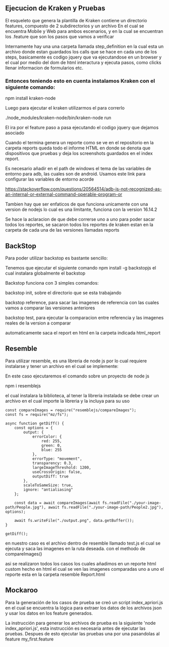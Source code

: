 ## Ejecucion de Kraken y Pruebas

El esqueleto que genera la plantilla de Kraken contiene un directorio features, compuesto de 2 subdirectorios y un archivo
En el cual se encuentra Mobile y Web para ambos escenarios, y en la cual se encuentran los .feature que son los pasos que vamos a verificar

Internamente hay una una carpeta llamada step_definition en la cual esta un archivo donde estan guardados los calls que se hace en cada uno de los steps,
basicamente es codigo jquery que va ejecutandose en un browser y el cual por medio del dom de html interactura y ejecuta pasos, como clicks llenar informacion
de formularios etc.

### Entonces teniendo esto en cuenta instalamos Kraken con el siguiente comando: 

npm install kraken-node

Luego para ejecutar el kraken utilizarmos el para correrlo 

./node_modules/kraken-node/bin/kraken-node run

El ira por el feature paso a pasa ejecutando el codigo jquery que dejamos asociado

Cuando el termina genera un reporte como se ve en el repositorio en la carpeta reports queda todo el informe HTML en donde se denota que dispositivos que pruebas y deja los screenshots guardados en el index report.

Es necesario añadir en el path de windows el tema de las variables de entorno para adb, las cuales son de android. Usamos este link para configurar las variables de entorno acorde

https://stackoverflow.com/questions/20564514/adb-is-not-recognized-as-an-internal-or-external-command-operable-program-or

Tambien hay que ser enfaticos de que funciona unicamente con una version de nodejs lo cual es una limitante, funciona con la version 16.14.2

Se hace la aclaracion de que debe correrse uno a uno para poder sacar todos los reportes, se sacaron todos los reportes de kraken estan en la carpeta de cada una de las versiones llamadas reports

## BackStop

Para poder utilizar backstop es bastante sencillo:

Tenemos que ejecutar el siguiente comando npm install -g backstopjs el cual instalara globalmente el backstop

Backstop funciona con 3 simples comandos:

backstop init, sobre el directorio que se esta trabajando 

backstop reference, para sacar las imagenes de referencia con las cuales vamos a comparar las versiones anteriores

backstop test, para ejecutar la comparacion entre referencia y las imagenes reales de la version a comparar

automaticamente saca el report en html en la carpeta indicada html_report

## Resemble

Para utilizar resemble, es una libreria de node js por lo cual requiere instalarse y tener un archivo en el cual se implemente:

En este caso ejecutaremos el comando sobre un proyecto de node js 

npm i resemblejs

el cual instalara la biblioteca, al tener la libreria instalada se debe crear un archivo en el cual importe la libreria y la incluya para su uso

```
const compareImages = require("resemblejs/compareImages");
const fs = require("mz/fs");

async function getDiff() {
    const options = {
        output: {
            errorColor: {
                red: 255,
                green: 0,
                blue: 255
            },
            errorType: "movement",
            transparency: 0.3,
            largeImageThreshold: 1200,
            useCrossOrigin: false,
            outputDiff: true
        },
        scaleToSameSize: true,
        ignore: "antialiasing"
    };

    const data = await compareImages(await fs.readFile("./your-image-path/People.jpg"), await fs.readFile("./your-image-path/People2.jpg"), options);

    await fs.writeFile("./output.png", data.getBuffer());
}

getDiff();
```

en nuestro caso es el archivo dentro de resemble llamado test.js el cual se ejecuta y saca las imagenes en la ruta deseada. con el methodo de compareImages()

asi se realizaron todos los casos los cuales añadimos en un reporte html custom hecho en html el cual se ven las imagenes comparadas uno a uno el reporte esta en la carpeta resemble Report.html

## Mockaroo
Para la generación de los casos de prueba se creó un script index_apriori.js en el cual se encuentra la lógica para extraer los datos de los archivos json y usar los datos en los feature generados.

La instrucción para generar los archivos de prueba es la siguiente 'node index_apriori.js', esta instrucción es necesaria antes de ejecutar las pruebas. Despues de esto ejecutar las pruebas una por una pasandolas al feature my_first.feature
